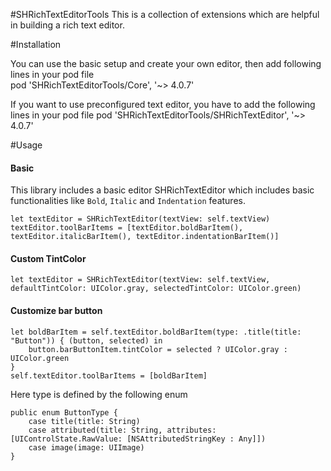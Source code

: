 #SHRichTextEditorTools
This is a collection of extensions which are helpful in building a rich text editor.

#Installation

You can use the basic setup and create your own editor, then add following lines in your pod file  
pod 'SHRichTextEditorTools/Core', '~> 4.0.7'

If you want to use preconfigured text editor, you have to add the following lines in your pod file
pod 'SHRichTextEditorTools/SHRichTextEditor', '~> 4.0.7'


#Usage

#### Basic 
This library includes a basic editor SHRichTextEditor which includes basic functionalities like `Bold`, `Italic` and `Indentation` features.

```
let textEditor = SHRichTextEditor(textView: self.textView)
textEditor.toolBarItems = [textEditor.boldBarItem(), textEditor.italicBarItem(), textEditor.indentationBarItem()]

```
#### Custom TintColor

```
let textEditor = SHRichTextEditor(textView: self.textView, defaultTintColor: UIColor.gray, selectedTintColor: UIColor.green)

```

#### Customize bar button

```
let boldBarItem = self.textEditor.boldBarItem(type: .title(title: "Button")) { (button, selected) in
	button.barButtonItem.tintColor = selected ? UIColor.gray : UIColor.green
}
self.textEditor.toolBarItems = [boldBarItem]

```

Here type is defined by the following enum 	
```
public enum ButtonType {
	case title(title: String)
	case attributed(title: String, attributes: [UIControlState.RawValue: [NSAttributedStringKey : Any]])
	case image(image: UIImage)
}
```



